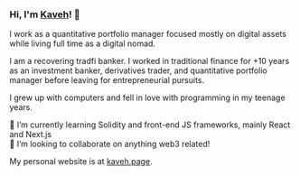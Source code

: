 ### Hi, I'm [Kaveh](https://en.wikipedia.org/wiki/Kaveh_the_Blacksmith)! 👋

I work as a quantitative portfolio manager focused mostly on digital assets while living full time as a digital nomad.

I am a recovering tradfi banker. I worked in traditional finance for +10 years as an investment banker, derivatives trader, and quantitative portfolio manager before leaving for entrepreneurial pursuits.

I grew up with computers and fell in love with programming in my teenage years.

🌱 I’m currently learning Solidity and front-end JS frameworks, mainly React and Next.js\
👯 I’m looking to collaborate on anything web3 related!

My personal website is at [kaveh.page](kaveh.page).

